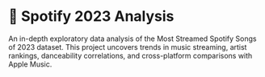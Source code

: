 # 🎵 Spotify 2023 Analysis
An in-depth exploratory data analysis of the Most Streamed Spotify Songs of 2023 dataset. 
This project uncovers trends in music streaming, artist rankings, danceability correlations, and cross-platform comparisons with Apple Music.
